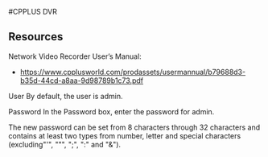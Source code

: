 #CPPLUS DVR

## Resources

Network Video Recorder User’s Manual:
- https://www.cpplusworld.com/prodassets/usermannual/b79688d3-b35d-44cd-a8aa-9d98789b1c73.pdf

User By default, the user is admin. 

Password In the Password box, enter the password for admin. 

The new password can be set from 8 characters through 32 characters and contains at least two types from number, letter and special characters (excluding"'", """, ";", ":" and "&").
